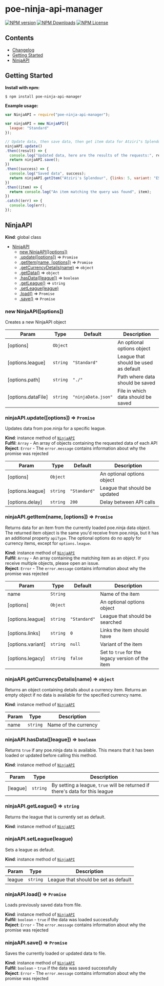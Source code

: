 # poe-ninja-api-manager
[![NPM version](https://img.shields.io/npm/v/poe-ninja-api-manager.svg)](https://www.npmjs.com/package/poe-ninja-api-manager)
[![NPM Downloads](https://img.shields.io/npm/dt/poe-ninja-api-manager.svg)](https://www.npmjs.com/package/poe-ninja-api-manager)
[![NPM License](https://img.shields.io/npm/l/poe-ninja-api-manager.svg)](https://www.npmjs.com/package/poe-ninja-api-manager)

## Contents

- [Changelog](https://github.com/klayveR/poe-ninja-api-manager/blob/master/CHANGELOG.md)
- [Getting Started](#getting-started)
- [NinjaAPI](#NinjaAPI)

## Getting Started
**Install with npm:**
```bash
$ npm install poe-ninja-api-manager
```

**Example usage:**
```javascript
var NinjaAPI = require("poe-ninja-api-manager");

var ninjaAPI = new NinjaAPI({
  league: "Standard"
});

// Update data, then save data, then get item data for Atziri"s Splendour, 5 link, Energy Shield variant
ninjaAPI.update()
.then((result) => {
  console.log("Updated data, here are the results of the requests:", result);
  return ninjaAPI.save();
})
.then((success) => {
  console.log("Saved data", success);
  return ninjaAPI.getItem("Atziri's Splendour", {links: 5, variant: "ES"});
})
.then((item) => {
  return console.log("An item matching the query was found", item);
})
.catch((err) => {
  console.log(err);
});
```
<a name="NinjaAPI"></a>

## NinjaAPI
**Kind**: global class  

* [NinjaAPI](#NinjaAPI)
    * [new NinjaAPI([options])](#new_NinjaAPI_new)
    * [.update([options])](#NinjaAPI+update) ⇒ <code>Promise</code>
    * [.getItem(name, [options])](#NinjaAPI+getItem) ⇒ <code>Promise</code>
    * [.getCurrencyDetails(name)](#NinjaAPI+getCurrencyDetails) ⇒ <code>object</code>
    * [.getData()](#NinjaAPI+getData) ⇒ <code>object</code>
    * [.hasData([league])](#NinjaAPI+hasData) ⇒ <code>boolean</code>
    * [.getLeague()](#NinjaAPI+getLeague) ⇒ <code>string</code>
    * [.setLeague(league)](#NinjaAPI+setLeague)
    * [.load()](#NinjaAPI+load) ⇒ <code>Promise</code>
    * [.save()](#NinjaAPI+save) ⇒ <code>Promise</code>

<a name="new_NinjaAPI_new"></a>

### new NinjaAPI([options])
Creates a new NinjaAPI object


| Param | Type | Default | Description |
| --- | --- | --- | --- |
| [options] | <code>Object</code> |  | An optional options object |
| [options.league] | <code>string</code> | <code>&quot;Standard&quot;</code> | League that should be used as default |
| [options.path] | <code>string</code> | <code>&quot;./&quot;</code> | Path where data should be saved |
| [options.dataFile] | <code>string</code> | <code>&quot;ninjaData.json&quot;</code> | File in which data should be saved |

<a name="NinjaAPI+update"></a>

### ninjaAPI.update([options]) ⇒ <code>Promise</code>
Updates data from poe.ninja for a specific league.

**Kind**: instance method of [<code>NinjaAPI</code>](#NinjaAPI)  
**Fulfil**: <code>Array</code> - An array of objects containing the requested data of each API  
**Reject**: <code>Error</code> - The `error.message` contains information about why the promise was rejected  

| Param | Type | Default | Description |
| --- | --- | --- | --- |
| [options] | <code>Object</code> |  | An optional options object |
| [options.league] | <code>string</code> | <code>&quot;Standard&quot;</code> | League that should be updated |
| [options.delay] | <code>string</code> | <code>200</code> | Delay between API calls |

<a name="NinjaAPI+getItem"></a>

### ninjaAPI.getItem(name, [options]) ⇒ <code>Promise</code>
Returns data for an item from the currently loaded poe.ninja data object.
The returned item object is the same you'd receive from poe.ninja, but it has an additional property `apiType`.
The optional options do no apply for currency items, except for `options.league`.

**Kind**: instance method of [<code>NinjaAPI</code>](#NinjaAPI)  
**Fulfil**: <code>Array</code> - An array containing the matching item as an object. If you receive multiple objects, please open an issue.  
**Reject**: <code>Error</code> - The `error.message` contains information about why the promise was rejected  

| Param | Type | Default | Description |
| --- | --- | --- | --- |
| name | <code>String</code> |  | Name of the item |
| [options] | <code>Object</code> |  | An optional options object |
| [options.league] | <code>string</code> | <code>&quot;Standard&quot;</code> | League that should be searched |
| [options.links] | <code>string</code> | <code>0</code> | Links the item should have |
| [options.variant] | <code>string</code> | <code>null</code> | Variant of the item |
| [options.legacy] | <code>string</code> | <code>false</code> | Set to `true` for the legacy version of the item |

<a name="NinjaAPI+getCurrencyDetails"></a>

### ninjaAPI.getCurrencyDetails(name) ⇒ <code>object</code>
Returns an object containing details about a currency item.
Returns an empty object if no data is available for the specified currency name.

**Kind**: instance method of [<code>NinjaAPI</code>](#NinjaAPI)  

| Param | Type | Description |
| --- | --- | --- |
| name | <code>string</code> | Name of the currency |

<a name="NinjaAPI+hasData"></a>

### ninjaAPI.hasData([league]) ⇒ <code>boolean</code>
Returns `true` if any poe.ninja data is available.
This means that it has been loaded or updated before calling this method.

**Kind**: instance method of [<code>NinjaAPI</code>](#NinjaAPI)  

| Param | Type | Description |
| --- | --- | --- |
| [league] | <code>string</code> | By setting a league, `true` will be returned if there's data for this league |

<a name="NinjaAPI+getLeague"></a>

### ninjaAPI.getLeague() ⇒ <code>string</code>
Returns the league that is currently set as default.

**Kind**: instance method of [<code>NinjaAPI</code>](#NinjaAPI)  
<a name="NinjaAPI+setLeague"></a>

### ninjaAPI.setLeague(league)
Sets a league as default.

**Kind**: instance method of [<code>NinjaAPI</code>](#NinjaAPI)  

| Param | Type | Description |
| --- | --- | --- |
| league | <code>string</code> | League that should be set as default |

<a name="NinjaAPI+load"></a>

### ninjaAPI.load() ⇒ <code>Promise</code>
Loads previously saved data from file.

**Kind**: instance method of [<code>NinjaAPI</code>](#NinjaAPI)  
**Fulfil**: <code>boolean</code> - `true` if the data was loaded successfully  
**Reject**: <code>Error</code> - The `error.message` contains information about why the promise was rejected  
<a name="NinjaAPI+save"></a>

### ninjaAPI.save() ⇒ <code>Promise</code>
Saves the currently loaded or updated data to file.

**Kind**: instance method of [<code>NinjaAPI</code>](#NinjaAPI)  
**Fulfil**: <code>boolean</code> - `true` if the data was saved successfully  
**Reject**: <code>Error</code> - The `error.message` contains information about why the promise was rejected  
